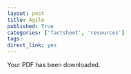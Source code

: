 ```yaml
---
layout: post
title: Agile
published: True
categories: ['factsheet', 'resources']
tags:
direct_link: yes 
---
```

Your PDF has been downloaded.
